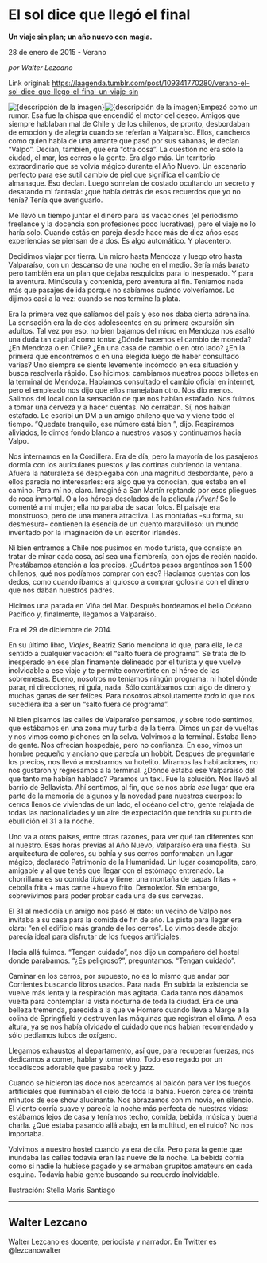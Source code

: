 # El sol dice que llegó el final

**Un viaje sin plan; un año nuevo con magia.**

28 de enero de 2015 - Verano

_por Walter Lezcano_

Link original: https://laagenda.tumblr.com/post/109341770280/verano-el-sol-dice-que-llego-el-final-un-viaje-sin

![{descripción de la imagen}](https://64.media.tumblr.com/c3c7419cd2b0db5668d0cab3339175d6/tumblr_inline_p8qy3gJmD81t6q87u_500.jpg)![{descripción de la imagen}](https://64.media.tumblr.com/c3c7419cd2b0db5668d0cab3339175d6/tumblr_inline_p8qy3gJmD81t6q87u_500.jpg)Empezó como un rumor. Esa fue la chispa que encendió el motor del deseo. Amigos que siempre hablaban mal de Chile y de los chilenos, de pronto, desbordaban de emoción y de alegría cuando se referían a Valparaíso. Ellos, cancheros como quien habla de una amante que pasó por sus sábanas, le decían “Valpo”. Decían, también, que era “otra cosa”. La cuestión no era sólo la ciudad, el mar, los cerros o la gente. Era algo más. Un territorio extraordinario que se volvía mágico durante el Año Nuevo. Un escenario perfecto para ese sutil cambio de piel que significa el cambio de almanaque. Eso decían. Luego sonreían de costado ocultando un secreto y desatando mi fantasía: ¿qué había detrás de esos recuerdos que yo no tenía? Tenía que averiguarlo.

Me llevó un tiempo juntar el dinero para las vacaciones (el periodismo freelance y la docencia son profesiones poco lucrativas), pero el viaje no lo haría solo. Cuando estás en pareja desde hace más de diez años esas experiencias se piensan de a dos. Es algo automático. Y placentero.

Decidimos viajar por tierra. Un micro hasta Mendoza y luego otro hasta Valparaíso, con un descanso de una noche en el medio. Sería más barato pero también era un plan que dejaba resquicios para lo inesperado. Y para la aventura. Minúscula y contenida, pero aventura al fin. Teníamos nada más que pasajes de ida porque no sabíamos cuándo volveríamos. Lo dijimos casi a la vez: cuando se nos termine la plata.

Era la primera vez que salíamos del país y eso nos daba cierta adrenalina. La sensación era la de dos adolescentes en su primera excursión sin adultos. Tal vez por eso, no bien bajamos del micro en Mendoza nos asaltó una duda tan capital como tonta: ¿Dónde hacemos el cambio de moneda? ¿En Mendoza o en Chile? ¿En una casa de cambio o en otro lado? ¿En la primera que encontremos o en una elegida luego de haber consultado varias? Uno siempre se siente levemente incómodo en esa situación y busca resolverla rápido. Eso hicimos: cambiamos nuestros pocos billetes en la terminal de Mendoza. Habíamos consultado el cambio oficial en internet, pero el empleado nos dijo que ellos manejaban otro. Nos dio menos. Salimos del local con la sensación de que nos habían estafado. Nos fuimos a tomar una cerveza y a hacer cuentas. No cerraban. Sí, nos habían estafado. Le escribí un DM a un amigo chileno que va y viene todo el tiempo. “Quedate tranquilo, ese número está bien ”, dijo. Respiramos aliviados, le dimos fondo blanco a nuestros vasos y continuamos hacia Valpo.

Nos internamos en la Cordillera. Era de día, pero la mayoría de los pasajeros dormía con los auriculares puestos y las cortinas cubriendo la ventana. Afuera la naturaleza se desplegaba con una magnitud desbordante, pero a ellos parecía no interesarles: era algo que ya conocían, que estaba en el camino. Para mí no, claro. Imaginé a San Martín reptando por esos pliegues de roca inmortal. O a los héroes desolados de la película *¡Viven!* Se lo comenté a mi mujer; ella no paraba de sacar fotos. El paisaje era monstruoso, pero de una manera atractiva. Las montañas -su forma, su desmesura- contienen la esencia de un cuento maravilloso: un mundo inventado por la imaginación de un escritor irlandés.

Ni bien entramos a Chile nos pusimos en modo turista, que consiste en tratar de mirar cada cosa, así sea una fiambrería, con ojos de recién nacido. Prestábamos atención a los precios. ¿Cuántos pesos argentinos son 1.500 chilenos, qué nos podíamos comprar con eso? Hacíamos cuentas con los dedos, como cuando íbamos al quiosco a comprar golosina con el dinero que nos daban nuestros padres.

Hicimos una parada en Viña del Mar. Después bordeamos el bello Océano Pacífico y, finalmente, llegamos a Valparaíso.

Era el 29 de diciembre de 2014.

En su último libro, *Viajes*, Beatriz Sarlo menciona lo que, para ella, le da sentido a cualquier vacación: el “salto fuera de programa”. Se trata de lo inesperado en ese plan finamente delineado por el turista y que vuelve inolvidable a ese viaje y te permite convertirte en el héroe de las sobremesas. Bueno, nosotros no teníamos ningún programa: ni hotel dónde parar, ni direcciones, ni guía, nada. Sólo contábamos con algo de dinero y muchas ganas de ser felices. Para nosotros absolutamente *todo* lo que nos sucediera iba a ser un “salto fuera de programa”.

Ni bien pisamos las calles de Valparaíso pensamos, y sobre todo sentimos, que estábamos en una zona muy turbia de la tierra. Dimos un par de vueltas y nos vimos como pichones en la selva. Volvimos a la terminal. Estaba lleno de gente. Nos ofrecían hospedaje, pero no confianza. En eso, vimos un hombre pequeño y anciano que parecía un hobbit. Después de preguntarle los precios, nos llevó a mostrarnos su hotelito. Miramos las habitaciones, no nos gustaron y regresamos a la terminal. ¿Dónde estaba ese Valparaíso del que tanto me habían hablado? Paramos un taxi. Fue la solución. Nos llevó al barrio de Bellavista. Ahí sentimos, al fin, que se nos abría *ese* lugar que era parte de la memoria de algunos y la novedad para nuestros cuerpos: lo cerros llenos de viviendas de un lado, el océano del otro, gente relajada de todas las nacionalidades y un aire de expectación que tendría su punto de ebullición el 31 a la noche.

Uno va a otros países, entre otras razones, para ver qué tan diferentes son al nuestro. Esas horas previas al Año Nuevo, Valparaíso era una fiesta. Su arquitectura de colores, su bahía y sus cerros conformaban un lugar mágico, declarado Patrimonio de la Humanidad. Un lugar cosmopolita, caro, amigable y al que tenés que llegar con el estómago entrenado. La chorrillana es su comida típica y tiene: una montaña de papas fritas + cebolla frita + más carne +huevo frito. Demoledor. Sin embargo, sobrevivimos para poder probar cada una de sus cervezas.

El 31 al mediodía un amigo nos pasó el dato: un vecino de Valpo nos invitaba a su casa para la comida de fin de año. La pista para llegar era clara: “en el edificio más grande de los cerros”. Lo vimos desde abajo: parecía ideal para disfrutar de los fuegos artificiales.

Hacia allá fuimos. “Tengan cuidado”, nos dijo un compañero del hostel donde parábamos. “¿Es peligroso?”, preguntamos. “Tengan cuidado”.

Caminar en los cerros, por supuesto, no es lo mismo que andar por Corrientes buscando libros usados. Para nada. En subida la existencia se vuelve más lenta y la respiración más agitada. Cada tanto nos dábamos vuelta para contemplar la vista nocturna de toda la ciudad. Era de una belleza tremenda, parecida a la que ve Homero cuando lleva a Marge a la colina de Springfield y destruyen las máquinas que registran el clima. A esa altura, ya se nos había olvidado el cuidado que nos habían recomendado y sólo pedíamos tubos de oxígeno.

Llegamos exhaustos al departamento, así que, para recuperar fuerzas, nos dedicamos a comer, hablar y tomar vino. Todo eso regado por un tocadiscos adorable que pasaba rock y jazz.

Cuando se hicieron las doce nos acercamos al balcón para ver los fuegos artificiales que iluminaban el cielo de toda la bahía. Fueron cerca de treinta minutos de ese show alucinante. Nos abrazamos con mi novia, en silencio. El viento corría suave y parecía la noche más perfecta de nuestras vidas: estábamos lejos de casa y teníamos techo, comida, bebida, música y buena charla. ¿Qué estaba pasando allá abajo, en la multitud, en el ruido? No nos importaba.

Volvimos a nuestro hostel cuando ya era de día. Pero para la gente que inundaba las calles todavía eran las nueve de la noche. La bebida corría como si nadie la hubiese pagado y se armaban grupitos amateurs en cada esquina. Todavía había gente buscando su recuerdo inolvidable.

Ilustración: Stella Maris Santiago



---

Walter Lezcano
--------------

Walter Lezcano es docente, periodista y narrador. En Twitter es @lezcanowalter

